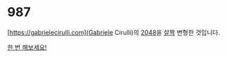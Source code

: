 # 987

[https://gabrielecirulli.com](Gabriele Cirulli)의 [2048](https://git.io/2048)을 [살짝](https://ko.wikipedia.org/wiki/%ED%94%BC%EB%B3%B4%EB%82%98%EC%B9%98_%EC%88%98) 변형한 것입니다.

[한 번 해보세요!](https://987.dle.pw)